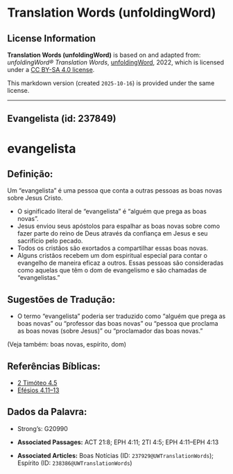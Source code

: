 # Translation Words (unfoldingWord)

## License Information

**Translation Words (unfoldingWord)** is based on and adapted from: _unfoldingWord® Translation Words_, [unfoldingWord](https://unfoldingword.org/utw), 2022, which is licensed under a [CC BY-SA 4.0 license](https://creativecommons.org/licenses/by-sa/4.0/legalcode.en).

This markdown version (created `2025-10-16`) is provided under the same license.



--------------------------------

## Evangelista (id: 237849)

evangelista
===========

Definição:
----------

Um “evangelista” é uma pessoa que conta a outras pessoas as boas novas sobre Jesus Cristo.

* O significado literal de “evangelista” é “alguém que prega as boas novas”.
* Jesus enviou seus apóstolos para espalhar as boas novas sobre como fazer parte do reino de Deus através da confiança em Jesus e seu sacrifício pelo pecado.
* Todos os cristãos são exortados a compartilhar essas boas novas.
* Alguns cristãos recebem um dom espiritual especial para contar o evangelho de maneira eficaz a outros. Essas pessoas são consideradas como aquelas que têm o dom de evangelismo e são chamadas de “evangelistas.”

Sugestões de Tradução:
----------------------

* O termo “evangelista” poderia ser traduzido como “alguém que prega as boas novas” ou “professor das boas novas” ou “pessoa que proclama as boas novas (sobre Jesus)” ou “proclamador das boas novas.”

(Veja também: boas novas, espírito, dom)

Referências Bíblicas:
---------------------

* [2 Timóteo 4\.5](https://ref.ly/2Tim4:5)
* [Efésios 4\.11–13](https://ref.ly/Eph4:11-Eph4:13)

Dados da Palavra:
-----------------

* Strong’s: G20990

* **Associated Passages:** ACT 21:8; EPH 4:11; 2TI 4:5; EPH 4:11–EPH 4:13
* **Associated Articles:** Boas Notícias (ID: `237929@UWTranslationWords`); Espírito (ID: `238386@UWTranslationWords`)

